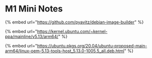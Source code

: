 # M1 Mini Notes

{% embed url="https://github.com/pyavitz/debian-image-builder​" %}



{% embed url="https://kernel.ubuntu.com/~kernel-ppa/mainline/v5.13/arm64/​" %}

{% embed url="https://ubuntu.pkgs.org/20.04/ubuntu-proposed-main-arm64/linux-oem-5.13-tools-host_5.13.0-1005.5_all.deb.html" %}





